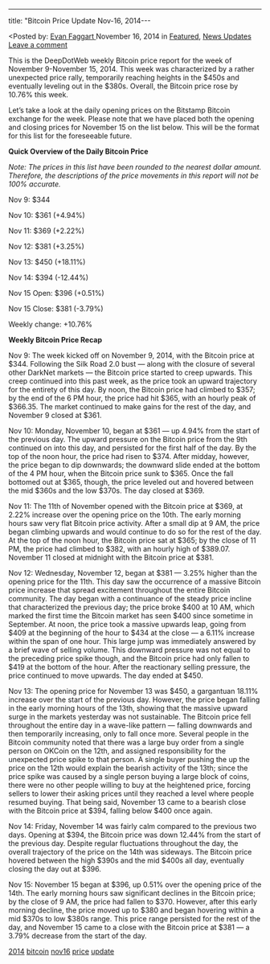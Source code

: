 ---
title: "Bitcoin Price Update Nov-16, 2014---

<article class="post-listing post-8297 post type-post status-publish format-standard has-post-thumbnail hentry  tag-1779 tag-bitcoin tag-nov16 tag-price tag-update">
<<span>Posted by: <a href="https://www.deepdotweb.com/author/evanfaggart/" title="">Evan Faggart </a></span>
    <span>November 16, 2014</span>
    <span>in <a href="https://www.deepdotweb.com/category/deepdot-news/" rel="category tag">Featured</a>, <a href="https://www.deepdotweb.com/category/news-updates/" rel="category tag">News Updates</a></span>
    <span><a href="https://www.deepdotweb.com/2014/11/16/bitcoin-price-update-nov-16-2014/#respond">Leave a comment</a></span>
    </p>
    <div class="clear"></div>
    <div class="entry">
    <p>This is the DeepDotWeb weekly Bitcoin price report for the week of November 9-November 15, 2014. This week was characterized by a rather unexpected price rally, temporarily reaching heights in the $450s and eventually leveling out in the $380s. Overall, the Bitcoin price rose by 10.76% this week.</p>
    <p>Let’s take a look at the daily opening prices on the Bitstamp Bitcoin exchange for the week. Please note that we have placed both the opening and closing prices for November 15 on the list below. This will be the format for this list for the foreseeable future.</p>
    <p><strong>Quick Overview of the Daily Bitcoin Price</strong></p>
    <p><em>Note: The prices in this list have been rounded to the nearest dollar amount. Therefore, the descriptions of the price movements in this report will not be 100% accurate. </em></p>
    <p>Nov 9: $344</p>
    <p>Nov 10: $361 (+4.94%)</p>
    <p>Nov 11: $369 (+2.22%)</p>
    <p>Nov 12: $381 (+3.25%)</p>
    <p>Nov 13: $450 (+18.11%)</p>
    <p>Nov 14: $394 (-12.44%)</p>
    <p>Nov 15 Open: $396 (+0.51%)</p>
    <p>Nov 15 Close: $381 (-3.79%)</p>
    <p>Weekly change: +10.76%</p>
    <p><strong>Weekly Bitcoin Price Recap</strong></p>
    <p>Nov 9: The week kicked off on November 9, 2014, with the Bitcoin price at $344. Following the Silk Road 2.0 bust &#8212; along with the closure of several other DarkNet markets &#8212; the Bitcoin price started to creep upwards. This creep continued into this past week, as the price took an upward trajectory for the entirety of this day. By noon, the Bitcoin price had climbed to $357; by the end of the 6 PM hour, the price had hit $365, with an hourly peak of $366.35. The market continued to make gains for the rest of the day, and November 9 closed at $361.</p>
    <p>Nov 10: Monday, November 10, began at $361 &#8212; up 4.94% from the start of the previous day. The upward pressure on the Bitcoin price from the 9th continued on into this day, and persisted for the first half of the day. By the top of the noon hour, the price had risen to $374. After midday, however, the price began to dip downwards; the downward slide ended at the bottom of the 4 PM hour, when the Bitcoin price sunk to $365. Once the fall bottomed out at $365, though, the price leveled out and hovered between the mid $360s and the low $370s. The day closed at $369.</p>
    <p>Nov 11: The 11th of November opened with the Bitcoin price at $369, at 2.22% increase over the opening price on the 10th. The early morning hours saw very flat Bitcoin price activity. After a small dip at 9 AM, the price began climbing upwards and would continue to do so for the rest of the day. At the top of the noon hour, the Bitcoin price sat at $365; by the close of 11 PM, the price had climbed to $382, with an hourly high of $389.07. November 11 closed at midnight with the Bitcoin price at $381.</p>
    <p>Nov 12: Wednesday, November 12, began at $381 &#8212; 3.25% higher than the opening price for the 11th. This day saw the occurrence of a massive Bitcoin price increase that spread excitement throughout the entire Bitcoin community. The day began with a continuance of the steady price incline that characterized the previous day; the price broke $400 at 10 AM, which marked the first time the Bitcoin market has seen $400 since sometime in September. At noon, the price took a massive upwards leap, going from $409 at the beginning of the hour to $434 at the close &#8212; a 6.11% increase within the span of one hour. This large jump was immediately answered by a brief wave of selling volume. This downward pressure was not equal to the preceding price spike though, and the Bitcoin price had only fallen to $419 at the bottom of the hour. After the reactionary selling pressure, the price continued to move upwards. The day ended at $450.</p>
    <p>Nov 13: The opening price for November 13 was $450, a gargantuan 18.11% increase over the start of the previous day. However, the price began falling in the early morning hours of the 13th, showing that the massive upward surge in the markets yesterday was not sustainable. The Bitcoin price fell throughout the entire day in a wave-like pattern &#8212; falling downwards and then temporarily increasing, only to fall once more. Several people in the Bitcoin community noted that there was a large buy order from a single person on OKCoin on the 12th, and assigned responsibility for the unexpected price spike to that person. A single buyer pushing the up the price on the 12th would explain the bearish activity of the 13th; since the price spike was caused by a single person buying a large block of coins, there were no other people willing to buy at the heightened price, forcing sellers to lower their asking prices until they reached a level where people resumed buying. That being said, November 13 came to a bearish close with the Bitcoin price at $394, falling below $400 once again.</p>
    <p>Nov 14: Friday, November 14 was fairly calm compared to the previous two days. Opening at $394, the Bitcoin price was down 12.44% from the start of the previous day. Despite regular fluctuations throughout the day, the overall trajectory of the price on the 14th was sideways. The Bitcoin price hovered between the high $390s and the mid $400s all day, eventually closing the day out at $396.</p>
    <p>Nov 15: November 15 began at $396, up 0.51% over the opening price of the 14th. The early morning hours saw significant declines in the Bitcoin price; by the close of 9 AM, the price had fallen to $370. However, after this early morning decline, the price moved up to $380 and began hovering within a mid $370s to low $380s range. This price range persisted for the rest of the day, and November 15 came to a close with the Bitcoin price at $381 &#8212; a 3.79% decrease from the start of the day.</p>
    </div>
    <a href="https://www.deepdotweb.com/tag/2014/" rel="tag">2014</a> <a href="https://www.deepdotweb.com/tag/bitcoin/" rel="tag">bitcoin</a> <a href="https://www.deepdotweb.com/tag/nov16/" rel="tag">nov16</a> <a href="https://www.deepdotweb.com/tag/price/" rel="tag">price</a> <a href="https://www.deepdotweb.com/tag/update/" rel="tag">update</a></span> <span style="display:none" class="updated">2014-11-16</span>
    <div style="display:none" class="vcard author" itemprop="author" itemscope itemtype="http://schema.org/Person"><strong class="fn" itemprop="name"><a href="https://www.deepdotweb.com/author/evanfaggart/" title="Posts by Evan Faggart" rel="author">Evan Faggart</a></strong></div>
    
